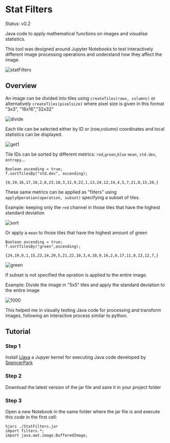 # Stat Filters

Status: v0.2  

Java code to apply mathematical functions on images and visualise statistics.  

This tool was designed around Jupyter Notebooks to test interactively different image processing operations and understand how they affect the image.

![statFilters](https://github.com/Kerbonaut-TS/StatFilters/assets/122178043/98437bc3-1d31-418e-9d38-19d8a08456bc)


## Overview

An image can be divided into tiles using ```createTiles(rows, columns)``` or alternatively ```createTiles(pixelsize)``` where pixel size is given in this format "3x3", "16x16","32x32" 

![divide](https://github.com/Kerbonaut-TS/StatFilters/assets/122178043/125bb558-ae32-4dc2-8fd6-1e8f363d6894)


Each tile can be selected either by ID or (row,column) coordinates  and local statistics can be displayed.

![get1](https://github.com/Kerbonaut-TS/StatFilters/assets/122178043/efdc9fb4-da18-4734-9c0f-0cbe9d84a3e2)


Tile IDs can be sorted by different metrics: ```red```,```green```,```blue``` ```mean```, ```std.dev```, ```entropy```...

```
Boolean ascending = true;
f.sortTilesBy("std.dev", ascending);
```
```
{6,19,16,17,10,2,8,23,18,3,11,9,22,1,13,24,12,14,4,5,7,21,0,15,20,}
```

These same metrics can be applied as "filters" using ```applyOperation(operation, subset)``` specifying a subset of tiles. 

Example: keeping only the ```red``` channel in those tiles that have the highest standard deviation

![sort](https://github.com/Kerbonaut-TS/StatFilters/assets/122178043/427c4476-afdd-41ac-8f7b-0fb300ea3da5)

Or apply a ```mean```  to those tiles that have the highest amount of green

```
Boolean ascending = true;
f.sortTilesBy("green",ascending);
```

```
{24,19,0,1,15,23,14,20,5,21,22,10,3,4,18,9,16,2,6,17,11,8,13,12,7,}
```

![green](https://github.com/Kerbonaut-TS/StatFilters/assets/122178043/f4a4c286-77c5-4aca-8d84-f668b5af4bde)

If subset is not specified the opration is applied to the entire image. 

Example: Divide the image in "5x5" tiles and apply the standard deviation to the entire image

![1000](https://github.com/Kerbonaut-TS/StatFilters/assets/122178043/1edfd412-d021-4ab0-b1ce-cddd08d7966c)

This helped me in visually testing Java code for processing and transform images, following an interactive process similar to python.



## Tutorial

### Step 1
Install [IJava](https://github.com/SpencerPark/IJava) a Jupyer kernel for executing Java code developed by [SpencerPark](https://github.com/SpencerPark)

### Step 2
Download the latest version of the jar file and save it in your project folder

### Step 3
Open a new Notebook in the same folder where the jar file is and execute this code in the first cell:

```
%jars ./StatFilters.jar
import filters.*;
import java.awt.image.BufferedImage;
```






